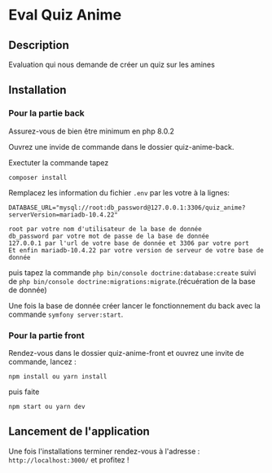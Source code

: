 # Eval Quiz Anime

## Description
Evaluation qui nous demande de créer un quiz sur les amines

## Installation
### Pour la partie back

Assurez-vous de bien être minimum en php 8.0.2

Ouvrez une invide de commande dans le dossier quiz-anime-back.

Exectuter la commande tapez
```
composer install
```

Remplacez les information du fichier `.env` par les votre à la lignes:

```
DATABASE_URL="mysql://root:db_password@127.0.0.1:3306/quiz_anime?serverVersion=mariadb-10.4.22"

root par votre nom d'utilisateur de la base de donnée
db_password par votre mot de passe de la base de donnée
127.0.0.1 par l'url de votre base de donnée et 3306 par votre port
Et enfin mariadb-10.4.22 par votre version de serveur de votre base de donnée
```

puis tapez la commande `php bin/console doctrine:database:create` suivi de `php bin/console doctrine:migrations:migrate`.(récuération de la base de donnée)

Une fois la base de donnée créer lancer le fonctionnement du back avec la commande `symfony server:start`.

### Pour la partie front

Rendez-vous dans le dossier quiz-anime-front et ouvrez une invite de commande, lancez :
```
npm install ou yarn install
```
puis faite
```
npm start ou yarn dev
```

## Lancement de l'application

Une fois l'installations terminer rendez-vous à l'adresse : 
``http://localhost:3000/`` et profitez !